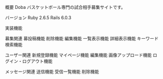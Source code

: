 概要
Doba
バスケットボール専門の試合相手募集サイトです。

バージョン
Ruby 2.6.5
Rails 6.0.3

実装機能

募集関連
募投稿機能
削除機能
編集機能
一覧表示機能
詳細表示機能
キーワード検索機能

ユーザー関連
新規登録機能
マイページ機能
編集機能
画像アップロード機能
ログイン・ログアウト機能

メッセージ関連
送信機能
受信一覧機能
削除機能

